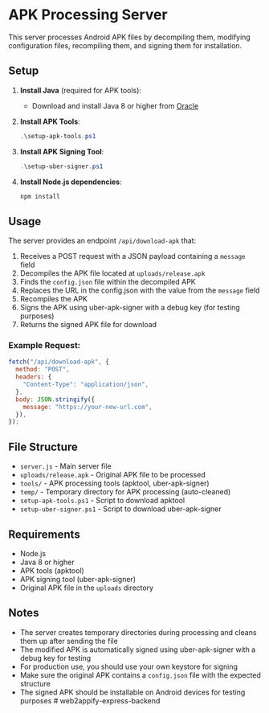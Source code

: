 # APK Processing Server

This server processes Android APK files by decompiling them, modifying configuration files, recompiling them, and signing them for installation.

## Setup

1. **Install Java** (required for APK tools):

   - Download and install Java 8 or higher from [Oracle](https://www.oracle.com/java/technologies/downloads/)

2. **Install APK Tools**:

   ```powershell
   .\setup-apk-tools.ps1
   ```

3. **Install APK Signing Tool**:

   ```powershell
   .\setup-uber-signer.ps1
   ```

4. **Install Node.js dependencies**:
   ```powershell
   npm install
   ```

## Usage

The server provides an endpoint `/api/download-apk` that:

1. Receives a POST request with a JSON payload containing a `message` field
2. Decompiles the APK file located at `uploads/release.apk`
3. Finds the `config.json` file within the decompiled APK
4. Replaces the URL in the config.json with the value from the `message` field
5. Recompiles the APK
6. Signs the APK using uber-apk-signer with a debug key (for testing purposes)
7. Returns the signed APK file for download

### Example Request:

```javascript
fetch("/api/download-apk", {
  method: "POST",
  headers: {
    "Content-Type": "application/json",
  },
  body: JSON.stringify({
    message: "https://your-new-url.com",
  }),
});
```

## File Structure

- `server.js` - Main server file
- `uploads/release.apk` - Original APK file to be processed
- `tools/` - APK processing tools (apktool, uber-apk-signer)
- `temp/` - Temporary directory for APK processing (auto-cleaned)
- `setup-apk-tools.ps1` - Script to download apktool
- `setup-uber-signer.ps1` - Script to download uber-apk-signer

## Requirements

- Node.js
- Java 8 or higher
- APK tools (apktool)
- APK signing tool (uber-apk-signer)
- Original APK file in the `uploads` directory

## Notes

- The server creates temporary directories during processing and cleans them up after sending the file
- The modified APK is automatically signed using uber-apk-signer with a debug key for testing
- For production use, you should use your own keystore for signing
- Make sure the original APK contains a `config.json` file with the expected structure
- The signed APK should be installable on Android devices for testing purposes
#   w e b 2 a p p i f y - e x p r e s s - b a c k e n d  
 